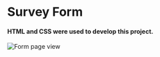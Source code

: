 # Survey Form 

#### HTML and CSS were used to develop this project.

![Form page view](https://i.pinimg.com/564x/3a/f6/5e/3af65e878e42c144b63df36b5995b3c6.jpg)

